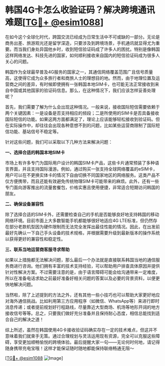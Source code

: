 # 韩国4G卡怎么收验证码？解决跨境通讯难题[[TG💪+ @esim1088](https://t.me/s/esim1088)]

在如今这个全球化时代，跨国交流已经成为日常生活中不可或缺的一部分。无论是商务出差、旅游观光还是留学深造，只要涉及到跨境场景，手机通讯就显得尤为重要。而当我们身处异国他乡时，收到短信验证码成了许多人的困扰。特别是像韩国这样网络发达、科技先进的国家，如何顺利接收来自国内的短信验证码成为很多人关心的问题。

韩国作为全球最早普及4G服务的国家之一，其通信网络覆盖范围广且信号质量高，这使得它成为众多旅行者和商旅人士的理想目的地。然而，由于地理位置及运营商之间的差异，有时候即使拥有一张韩国本地SIM卡，也可能无法正常接收到来自中国或其他国家的验证码信息。那么，在这种情况下，我们应该怎样妥善处理呢？

首先，我们需要了解为什么会出现这种情况。一般来说，接收国际短信需要依赖于两个关键因素：一是设备是否支持相应的频段；二是所使用的SIM卡是否具备接收国际短信的功能。如果这两方面都满足了，理论上应该能够轻松接收到验证码。但在实际操作中，却往往会出现各种意想不到的问题，比如某些运营商限制了国际短信功能、基站信号不稳定等。

针对这些问题，我们可以采取以下几种方法来解决问题：

**一、选择合适的韩国本地SIM卡**

市场上有许多专门为国际用户设计的韩国SIM卡产品，这些卡片通常预装了多种语言界面，并且支持国际漫游。例如，通过购买一张支持全球网络覆盖的eSIM卡，用户可以在不更换实体卡的情况下自由切换不同国家地区的网络服务。这类产品不仅方便携带，而且还能有效避免传统物理SIM卡可能带来的麻烦。此外，还有一些专门面向游客推出的流量套餐包，价格实惠且使用便捷，非常适合短期访问韩国的朋友。

**二、确保设备兼容性**

除了选择合适的SIM卡外，还需要检查自己的手机是否能够良好地支持韩国的移动网络环境。目前市面上大多数智能手机都能够很好地适应4G LTE标准，但仍然存在部分老款机型因为硬件限制而无法完全发挥出最佳性能的情况。因此，在出发前最好先确认一下自己手头设备的技术规格，并根据需要升级到最新版本的操作系统以获得更好的兼容性和稳定性。

**三、联系当地运营商客服寻求帮助**

如果以上措施都无法解决问题，那么最后一个办法就是直接联系韩国当地的通信服务商进行咨询。他们拥有丰富的技术支持经验，可以帮助用户排查具体原因并提供针对性解决方案。不过需要注意的是，由于语言障碍可能会给沟通带来一定难度，所以在准备电话求助之前最好准备好相关问题的答案以及必要的背景资料，以便更快地解决问题。

当然啦，除了上述提到的方法之外，还有其他一些小技巧也可以帮助大家更好地应对海外通信挑战。比如利用第三方应用程序（如微信、WhatsApp等）来进行即时消息传递；或者提前规划好行程路线，尽量靠近大型商场、机场等地形开阔的地方接收信号等等。总之，只要我们做好充分准备并且保持耐心态度，相信总能找到适合自己的解决之道！

综上所述，虽然在韩国使用4G卡接收验证码确实存在一定的技术难点，但这并不意味着我们就束手无策。通过合理规划与灵活运用现有资源，完全可以克服这些障碍，享受更加顺畅愉悦的跨境体验。最后提醒大家一句——无论何时何地，请记得随身携带充电宝哦！这样才能保证随时随地都能保持联络畅通无阻～

[[TG💪+ @esim1088](https://t.me/s/esim1088) ![Image](https://i.postimg.cc/4NQfJmqS/Snipaste-2025-05-13-00-14-12.png)]